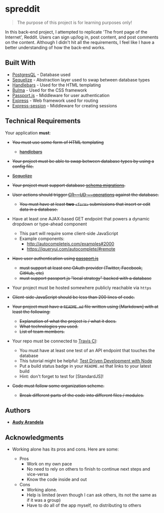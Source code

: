 # spreddit

> The purpose of this project is for learning purposes only! 

In this back-end project, I attempted to replicate 'The front page of the Internet', Reddit. Users can sign up/log in, post content, and post comments on the content. Although I didn't hit all the requirements, I feel like I have a better understanding of how the back-end works. 

## Built With

* [PostgresQL](https://www.postgresql.org/) - Database used
* [Sequelize](http://docs.sequelizejs.com/) - Abstraction layer used to swap between database types
* [Handlebars](https://handlebarsjs.com/) - Used for the HTML templating
* [Bulma](https://bulma.io) - Used for the CSS framework
* [Passport.js](http://www.passportjs.org/) - Middleware for user authentication
* [Express](https://expressjs.com/) - Web framework used for routing
* [Express-session](https://www.npmjs.com/package/express-session) - Middleware for creating sessions

## Technical Requirements

Your application **must**:

- ~~You must use some form of HTML templating~~
  - ~~[handlebars](https://handlebarsjs.com/)~~
  
- ~~Your project must be able to swap between database types by using a config file.~~
 - ~~[Sequelize](http://docs.sequelizejs.com/)~~

- ~~Your project must support database [schema migrations](https://en.wikipedia.org/wiki/Schema_migration).~~

- ~~User actions should trigger [CR~~UD ~~operations](https://en.wikipedia.org/wiki/Create,_read,_update_and_delete) against the database.~~
  - ~~You must have at least **two** `<form>` submissions that insert or edit data in a database.~~

- Have at least one AJAX-based GET endpoint that powers a dynamic dropdown or type-ahead component
  - This part will require some client-side JavaScript
  - Example components:
    - http://autocompletejs.com/examples#2000
    - https://jqueryui.com/autocomplete/#remote

- ~~Have user authentication using [passport.js](http://www.passportjs.org/)~~
  - ~~must support at least one OAuth provider (Twitter, Facebook, GitHub, etc)~~
  - ~~must support passport.js "local strategy" backed with a database~~

- Your project must be hosted somewhere publicly reachable via `https`

- ~~Client-side JavaScript should be less than 200 lines of code.~~

- ~~Your project must have a `README.md` file written using [Markdown] with at least the following:~~
  - ~~Explanation of what the project is / what it does.~~
  - ~~What technologies you used.~~
  - ~~List of team members.~~

- Your repo must be connected to [Travis CI](https://travis-ci.org/):
  - You must have at least one test of an API endpoint that touches the database
  - This tutorial might be helpful: [Test Driven Development with Node](https://mherman.org/blog/test-driven-development-with-node/)
  - Put a build status badge in your `README.md` that links to your latest build
  - Hint: don't forget to test for [StandardJS]!

- ~~Code must follow some organization scheme.~~
  - ~~Break different parts of the code into different files / modules.~~
 
## Authors

* [**Audy Arandela**](https://github.com/aarandela)

## Acknowledgments

* Working alone has its pros and cons. Here are some:

  * Pros
    - Work on my own pace
    - No need to rely on others to finish to continue next steps and vice-versa
    - Know the code inside and out
  * Cons
    - Working alone.
    - Help is limited (even though I can ask others, its not the same as if it was a group)
    - Have to do all of the app myself, no distributing to others
